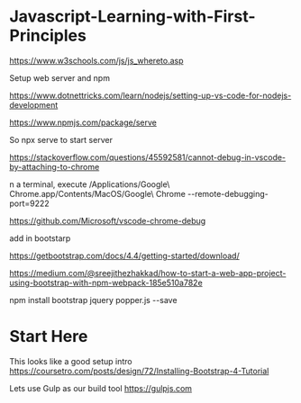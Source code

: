 # Javascript-Learning-with-First-Principles

https://www.w3schools.com/js/js_whereto.asp

Setup web server and npm

https://www.dotnettricks.com/learn/nodejs/setting-up-vs-code-for-nodejs-development



https://www.npmjs.com/package/serve

So npx serve to start server

https://stackoverflow.com/questions/45592581/cannot-debug-in-vscode-by-attaching-to-chrome

n a terminal, execute /Applications/Google\ Chrome.app/Contents/MacOS/Google\ Chrome --remote-debugging-port=9222

https://github.com/Microsoft/vscode-chrome-debug


add in bootstarp

https://getbootstrap.com/docs/4.4/getting-started/download/

https://medium.com/@sreejithezhakkad/how-to-start-a-web-app-project-using-bootstrap-with-npm-webpack-185e510a782e

 npm install bootstrap jquery popper.js --save


# Start Here


This looks like a good setup intro
 https://coursetro.com/posts/design/72/Installing-Bootstrap-4-Tutorial

Lets use Gulp as our build tool
 https://gulpjs.com

